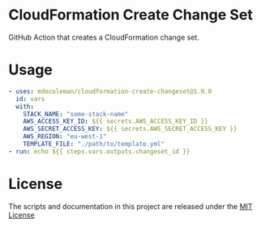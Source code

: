 # CloudFormation Create Change Set

GitHub Action that creates a CloudFormation change set.

# Usage

```yaml
- uses: mdecoleman/cloudformation-create-changeset@1.0.0
  id: vars
  with:
    STACK_NAME: "some-stack-name"
    AWS_ACCESS_KEY_ID: ${{ secrets.AWS_ACCESS_KEY_ID }}
    AWS_SECRET_ACCESS_KEY: ${{ secrets.AWS_SECRET_ACCESS_KEY }}
    AWS_REGION: "eu-west-1"
    TEMPLATE_FILE: "./path/to/template.yml"
- run: echo ${{ steps.vars.outputs.changeset_id }}
```

# License

The scripts and documentation in this project are released under the [MIT License](LICENSE)
